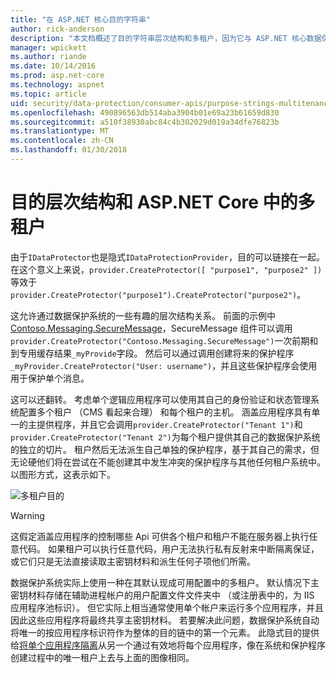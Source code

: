 ```yaml
---
title: "在 ASP.NET 核心目的字符串"
author: rick-anderson
description: "本文档概述了目的字符串层次结构和多租户，因为它与 ASP.NET 核心数据保护 Api。"
manager: wpickett
ms.author: riande
ms.date: 10/14/2016
ms.prod: asp.net-core
ms.technology: aspnet
ms.topic: article
uid: security/data-protection/consumer-apis/purpose-strings-multitenancy
ms.openlocfilehash: 490896563db514aba3904b01e69a23b61659d830
ms.sourcegitcommit: a510f38930abc84c4b302029d019a34dfe76823b
ms.translationtype: MT
ms.contentlocale: zh-CN
ms.lasthandoff: 01/30/2018
---
```

# <a name="purpose-hierarchy-and-multi-tenancy-in-aspnet-core"></a>目的层次结构和 ASP.NET Core 中的多租户

由于`IDataProtector`也是隐式`IDataProtectionProvider`，目的可以链接在一起。 在这个意义上来说，`provider.CreateProtector([ "purpose1", "purpose2" ])`等效于`provider.CreateProtector("purpose1").CreateProtector("purpose2")`。

这允许通过数据保护系统的一些有趣的层次结构关系。 前面的示例中[Contoso.Messaging.SecureMessage](purpose-strings.md#data-protection-contoso-purpose)，SecureMessage 组件可以调用`provider.CreateProtector("Contoso.Messaging.SecureMessage")`一次前期和到专用缓存结果`_myProvide`字段。 然后可以通过调用创建将来的保护程序`_myProvider.CreateProtector("User: username")`，并且这些保护程序会使用用于保护单个消息。

这可以还翻转。 考虑单个逻辑应用程序可以使用其自己的身份验证和状态管理系统配置多个租户 （CMS 看起来合理） 和每个租户的主机。 涵盖应用程序具有单一的主提供程序，并且它会调用`provider.CreateProtector("Tenant 1")`和`provider.CreateProtector("Tenant 2")`为每个租户提供其自己的数据保护系统的独立的切片。 租户然后无法派生自己单独的保护程序，基于其自己的需求，但无论硬他们将在尝试在不能创建其中发生冲突的保护程序与其他任何租户系统中。 以图形方式，这表示如下。

![多租户目的](purpose-strings-multitenancy/_static/purposes-multi-tenancy.png)

>[!WARNING]
> 这假定涵盖应用程序的控制哪些 Api 可供各个租户和租户不能在服务器上执行任意代码。 如果租户可以执行任意代码，用户无法执行私有反射来中断隔离保证，或它们只是无法直接读取主密钥材料和派生任何子项他们所需。

数据保护系统实际上使用一种在其默认现成可用配置中的多租户。 默认情况下主密钥材料存储在辅助进程帐户的用户配置文件文件夹中 （或注册表中的，为 IIS 应用程序池标识）。 但它实际上相当通常使用单个帐户来运行多个应用程序，并且因此这些应用程序将最终共享主密钥材料。 若要解决此问题，数据保护系统自动将唯一的按应用程序标识符作为整体的目的链中的第一个元素。 此隐式目的提供给[将单个应用程序隔离](xref:security/data-protection/configuration/overview#per-application-isolation)从另一个通过有效地将每个应用程序，像在系统和保护程序创建过程中的唯一租户上去与上面的图像相同。

